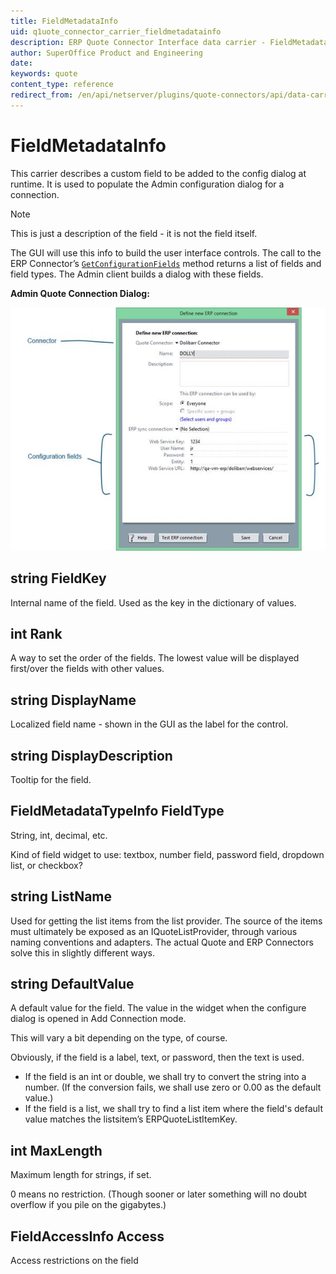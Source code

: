 ```yaml
---
title: FieldMetadataInfo
uid: q1uote_connector_carrier_fieldmetadatainfo
description: ERP Quote Connector Interface data carrier - FieldMetadataInfo
author: SuperOffice Product and Engineering
date:
keywords: quote
content_type: reference
redirect_from: /en/api/netserver/plugins/quote-connectors/api/data-carriers/fieldmetadatainfo
---
```


# FieldMetadataInfo

This carrier describes a custom field to be added to the config dialog at runtime. It is used to populate the Admin configuration dialog for a connection.

> [!NOTE]
> This is just a description of the field - it is not the field itself.

The GUI will use this info to build the user interface controls. The call to the ERP Connector’s [`GetConfigurationFields`](../iquoteconnector.md#dictionaryltstring-fieldmetadatainfo-getconfigurationfields) method returns a list of fields and field types. The Admin client builds a dialog with these fields.

**Admin Quote Connection Dialog:**

![31][img1]

## string FieldKey

Internal name of the field. Used as the key in the dictionary of values.

## int Rank

A way to set the order of the fields. The lowest value will be displayed first/over the fields with other values.

## string DisplayName

Localized field name - shown in the GUI as the label for the control.

## string DisplayDescription

Tooltip for the field.

## FieldMetadataTypeInfo FieldType

String, int, decimal, etc.

Kind of field widget to use: textbox, number field, password field, dropdown list, or checkbox?

## string ListName

Used for getting the list items from the list provider. The source of the items must ultimately be exposed as an IQuoteListProvider, through various naming conventions and adapters. The actual Quote and ERP Connectors solve this in slightly different ways.

## string DefaultValue

A default value for the field. The value in the widget when the configure dialog is opened in Add Connection mode.

This will vary a bit depending on the type, of course.

Obviously, if the field is a label, text, or password, then the text is used.

* If the field is an int or double, we shall try to convert the string into a number. (If the conversion fails, we shall use zero or 0.00 as the default value.)
* If the field is a list, we shall try to find a list item where the field's default value matches the listsitem’s ERPQuoteListItemKey.

## int MaxLength

Maximum length for strings, if set.

0 means no restriction. (Though sooner or later something will no doubt overflow if you pile on the gigabytes.)

## FieldAccessInfo Access

Access restrictions on the field

<!-- Referenced images -->
[img1]: media/image031.jpg
